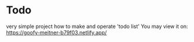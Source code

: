 # Todo
very simple project how to make and operate 'todo list'
You may view it on: https://goofy-meitner-b79f03.netlify.app/
